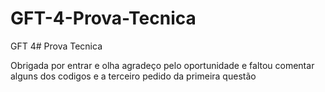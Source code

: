# GFT-4-Prova-Tecnica
GFT 4# Prova Tecnica

Obrigada por entrar e olha agradeço pelo oportunidade 
e faltou comentar alguns dos codigos e a terceiro pedido da primeira questão
